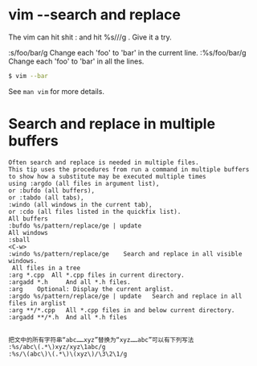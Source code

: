 # vim --search and replace

The vim can hit shit : and hit %s///g . Give it a try.

:s/foo/bar/g 	Change each 'foo' to 'bar' in the current line.
:%s/foo/bar/g 	Change each 'foo' to 'bar' in all the lines. 

```bash
$ vim --bar
```

See `man vim` for more details.
#	Search and replace in multiple buffers
	Often search and replace is needed in multiple files. 
	This tip uses the procedures from run a command in multiple buffers 
	to show how a substitute may be executed multiple times 
	using :argdo (all files in argument list), 
	or :bufdo (all buffers), 
	or :tabdo (all tabs), 
	:windo (all windows in the current tab), 
	or :cdo (all files listed in the quickfix list). 
	All buffers
	:bufdo %s/pattern/replace/ge | update
	All windows
	:sball
	<C-w>
	:windo %s/pattern/replace/ge 	Search and replace in all visible windows.
	 All files in a tree
	:arg *.cpp 	All *.cpp files in current directory.
	:argadd *.h 	And all *.h files.
	:arg 	Optional: Display the current arglist.
	:argdo %s/pattern/replace/ge | update 	Search and replace in all files in arglist
	:arg **/*.cpp 	All *.cpp files in and below current directory.
	:argadd **/*.h 	And all *.h files
	

	把文中的所有字符串“abc……xyz”替换为“xyz……abc”可以有下列写法
	:%s/abc\(.*\)xyz/xyz\1abc/g
	:%s/\(abc\)\(.*\)\(xyz\)/\3\2\1/g
